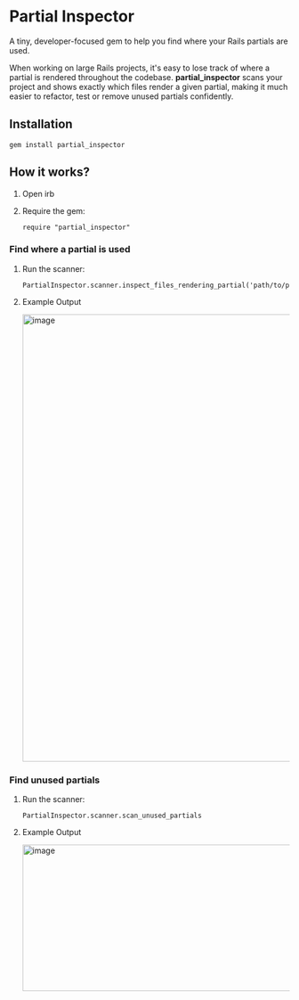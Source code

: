 # Partial Inspector
A tiny, developer-focused gem to help you find where your Rails partials are used.

When working on large Rails projects, it's easy to lose track of where a partial is rendered throughout the codebase. **partial_inspector** scans your project and shows exactly which files render a given partial, making it much easier to refactor, test or remove unused partials confidently.

## Installation

```
gem install partial_inspector
```


## How it works?
1. Open irb
2. Require the gem:
      
    ```
   require "partial_inspector"
     ```

### Find where a partial is used
1. Run the scanner:
      
   ```
   PartialInspector.scanner.inspect_files_rendering_partial('path/to/partial')
   ```
2. Example Output
   
   <img width="803" alt="image" src="https://github.com/user-attachments/assets/9008c2c1-d6ea-4497-945b-1e47823208fc" />

### Find unused partials
1. Run the scanner:
   
   ```
   PartialInspector.scanner.scan_unused_partials
   ```
2. Example Output

   <img width="606" height="263" alt="image" src="https://github.com/user-attachments/assets/f7aef983-be65-4167-9703-810f29631a95" />




